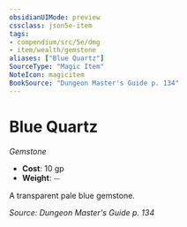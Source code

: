 ```yaml
---
obsidianUIMode: preview
cssclass: json5e-item
tags:
- compendium/src/5e/dmg
- item/wealth/gemstone
aliases: ["Blue Quartz"]
SourceType: "Magic Item"
NoteIcon: magicitem
BookSource: "Dungeon Master's Guide p. 134"
---
```

# Blue Quartz
*Gemstone*  

- **Cost**: 10 gp
- **Weight**: ⏤

A transparent pale blue gemstone.

*Source: Dungeon Master's Guide p. 134*